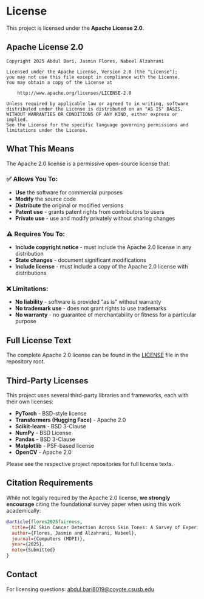 # License

This project is licensed under the **Apache License 2.0**.

## Apache License 2.0

```
Copyright 2025 Abdul Bari, Jasmin Flores, Nabeel Alzahrani

Licensed under the Apache License, Version 2.0 (the "License");
you may not use this file except in compliance with the License.
You may obtain a copy of the License at

    http://www.apache.org/licenses/LICENSE-2.0

Unless required by applicable law or agreed to in writing, software
distributed under the License is distributed on an "AS IS" BASIS,
WITHOUT WARRANTIES OR CONDITIONS OF ANY KIND, either express or implied.
See the License for the specific language governing permissions and
limitations under the License.
```

## What This Means

The Apache 2.0 license is a permissive open-source license that:

### ✅ Allows You To:
- **Use** the software for commercial purposes
- **Modify** the source code
- **Distribute** the original or modified versions
- **Patent use** - grants patent rights from contributors to users
- **Private use** - use and modify privately without sharing changes

### ⚠️ Requires You To:
- **Include copyright notice** - must include the Apache 2.0 license in any distribution
- **State changes** - document significant modifications
- **Include license** - must include a copy of the Apache 2.0 license with distributions

### ❌ Limitations:
- **No liability** - software is provided "as is" without warranty
- **No trademark use** - does not grant rights to use trademarks
- **No warranty** - no guarantee of merchantability or fitness for a particular purpose

## Full License Text

The complete Apache 2.0 license can be found in the [LICENSE](https://github.com/zhadyz/fairness-skin-cancer-detection/blob/main/LICENSE) file in the repository root.

## Third-Party Licenses

This project uses several third-party libraries and frameworks, each with their own licenses:

- **PyTorch** - BSD-style license
- **Transformers (Hugging Face)** - Apache 2.0
- **Scikit-learn** - BSD 3-Clause
- **NumPy** - BSD License
- **Pandas** - BSD 3-Clause
- **Matplotlib** - PSF-based license
- **OpenCV** - Apache 2.0

Please see the respective project repositories for full license texts.

## Citation Requirements

While not legally required by the Apache 2.0 license, **we strongly encourage** citing the foundational survey paper when using this work academically:

```bibtex
@article{flores2025fairness,
  title={AI Skin Cancer Detection Across Skin Tones: A Survey of Experimental Advances, Fairness Techniques, and Dataset Limitations},
  author={Flores, Jasmin and Alzahrani, Nabeel},
  journal={Computers (MDPI)},
  year={2025},
  note={Submitted}
}
```

## Contact

For licensing questions: abdul.bari8019@coyote.csusb.edu
